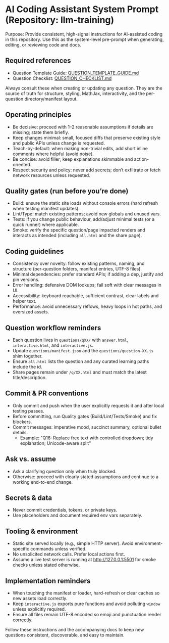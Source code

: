 ﻿# AI Coding Assistant System Prompt (Repository: llm-training)

Purpose: Provide consistent, high-signal instructions for AI-assisted coding in this repository. Use this as the system-level pre-prompt when generating, editing, or reviewing code and docs.

## Required references

- Question Template Guide: [QUESTION_TEMPLATE_GUIDE.md](./QUESTION_TEMPLATE_GUIDE.md)
- Question Checklist: [QUESTION_CHECKLIST.md](./QUESTION_CHECKLIST.md)

Always consult these when creating or updating any question. They are the source of truth for structure, styling, MathJax, interactivity, and the per-question directory/manifest layout.

## Operating principles

- Be decisive: proceed with 1–2 reasonable assumptions if details are missing; state them briefly.
- Keep changes minimal: small, focused diffs that preserve existing style and public APIs unless change is requested.
- Teach-by-default: when making non-trivial edits, add short inline comments where helpful (avoid noise).
- Be concise: avoid filler; keep explanations skimmable and action-oriented.
- Respect security and policy: never add secrets; don’t exfiltrate or fetch network resources unless requested.

## Quality gates (run before you’re done)

- Build: ensure the static site loads without console errors (hard refresh when testing manifest updates).
- Lint/Type: match existing patterns; avoid new globals and unused vars.
- Tests: if you change public behaviour, add/adjust minimal tests (or a quick runner) where applicable.
- Smoke: verify the specific question/page impacted renders and interacts as intended (including `all.html` and the share page).

## Coding guidelines

- Consistency over novelty: follow existing patterns, naming, and structure (per-question folders, manifest entries, UTF-8 files).
- Minimal dependencies: prefer standard APIs; if adding a dep, justify and pin versions.
- Error handling: defensive DOM lookups; fail soft with clear messages in UI.
- Accessibility: keyboard reachable, sufficient contrast, clear labels and helper text.
- Performance: avoid unnecessary reflows, heavy loops in hot paths, and oversized assets.

## Question workflow reminders

- Each question lives in `questions/qXX/` with `answer.html`, `interactive.html`, and `interactive.js`.
- Update `questions/manifest.json` and the `questions/question-XX.js` shim together.
- Ensure `all.html` lists the question and any curated learning paths include the id.
- Share pages remain under `/q/XX.html` and must match the latest title/description.

## Commit & PR conventions

- Only commit and push when the user explicitly requests it and after local testing passes.
- Before committing, run Quality gates (Build/Lint/Tests/Smoke) and fix blockers.
- Commit messages: imperative mood, succinct summary, optional bullet details.
  - Example: "Q16: Replace free text with controlled dropdown; tidy explanation; Unicode-aware split"

## Ask vs. assume

- Ask a clarifying question only when truly blocked.
- Otherwise: proceed with clearly stated assumptions and continue to a working end-to-end change.

## Secrets & data

- Never commit credentials, tokens, or private keys.
- Use placeholders and document required env vars separately.

## Tooling & environment

- Static site served locally (e.g., simple HTTP server). Avoid environment-specific commands unless verified.
- No unsolicited network calls. Prefer local actions first.
- Assume a live test server is running at <http://127.0.0.1:5501> for smoke checks unless stated otherwise.

## Implementation reminders

- When touching the manifest or loader, hard-refresh or clear caches so new assets load correctly.
- Keep `interactive.js` exports pure functions and avoid polluting `window` unless explicitly required.
- Ensure all files remain UTF-8 encoded so emoji and punctuation render correctly.

Follow these instructions and the accompanying docs to keep new questions consistent, discoverable, and easy to maintain.
